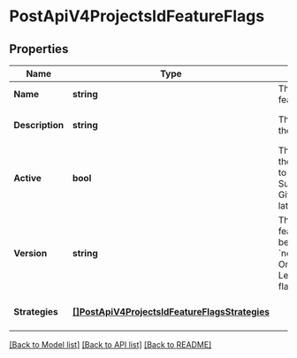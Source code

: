 # PostApiV4ProjectsIdFeatureFlags

## Properties
Name | Type | Description | Notes
------------ | ------------- | ------------- | -------------
**Name** | **string** | The name of the feature flag | [default to null]
**Description** | **string** | The description of the feature flag | [optional] [default to null]
**Active** | **bool** | The active state of the flag. Defaults to &#x60;true&#x60;. Supported in GitLab 13.3 and later | [optional] [default to null]
**Version** | **string** | The version of the feature flag. Must be &#x60;new_version_flag&#x60;. Omit to create a Legacy feature flag. | [optional] [default to null]
**Strategies** | [**[]PostApiV4ProjectsIdFeatureFlagsStrategies**](postApiV4ProjectsIdFeatureFlags_strategies.md) |  | [optional] [default to null]

[[Back to Model list]](../README.md#documentation-for-models) [[Back to API list]](../README.md#documentation-for-api-endpoints) [[Back to README]](../README.md)


